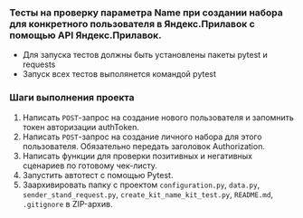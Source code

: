 ﻿### Тесты на проверку параметра Name при создании набора для конкретного пользователя в Яндекс.Прилавок с помощью API Яндекс.Прилавок.
- Для запуска тестов должны быть установлены пакеты pytest и requests
- Запуск всех тестов выполянется командой pytest

### Шаги выполнения проекта

1. Написать `POST`-запрос на создание нового пользователя и запомнить токен авторизации authToken.
2. Написать `POST`-запрос на создание личного набора для этого пользователя. Обязательно передать заголовок Authorization.
3. Написать функции для проверки позитивных и негативных сценариев по готовому чек-листу.
4. Запустить автотест с помощью Pytest.
5. Заархивировать папку с проектом `configuration.py`, `data.py`, `sender_stand_request.py`, `create_kit_name_kit_test.py`, `README.md`, `.gitignore` в ZIP-архив.
